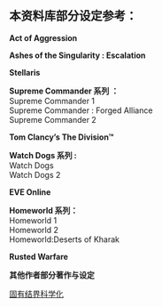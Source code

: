 ## 本资料库部分设定参考：

**Act of Aggression**

**Ashes of the Singularity : Escalation**

**Stellaris**

**Supreme Commander 系列 ：**  
Supreme Commander 1  
Supreme Commander : Forged Alliance  
Supreme Commander 2

**Tom Clancy’s The Division™**

**Watch Dogs 系列 :**   
Watch Dogs  
Watch Dogs 2

**EVE Online**

**Homeworld 系列：**  
Homeworld 1  
Homeworld 2  
Homeworld:Deserts of Kharak

**Rusted Warfare**

**其他作者部分著作与设定**	 

 [固有结界科学化](https://www.ciweimao.com/reader/300121 "作者的书栏")

